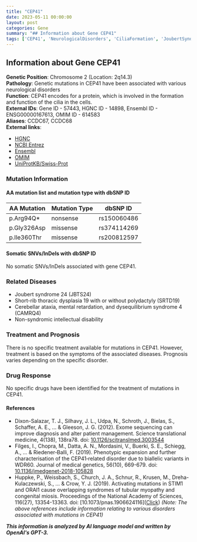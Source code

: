 ```yaml
---
title: "CEP41"
date: 2023-05-11 00:00:00
layout: post
categories: Gene
summary: "## Information about Gene CEP41"
tags: ['CEP41', 'NeurologicalDisorders', 'CiliaFormation', 'JoubertSyndrome', 'IntellectualDisability', 'TreatmentOptions', 'Prognosis', 'GeneticMutations']
---
```


## Information about Gene CEP41
**Genetic Position**: Chromosome 2 (Location: 2q14.3)\
**Pathology**: Genetic mutations in CEP41 have been associated with various neurological disorders\
**Function**: CEP41 encodes for a protein, which is involved in the formation and function of the cilia in the cells.\
**External IDs**: Gene ID - 57443, HGNC ID - 14898, Ensembl ID - ENSG00000167613, OMIM ID - 614583\
**Aliases**: CCDC67, CCDC68\
**External links**:
- [HGNC]([Click](https://www.genenames.org/data/gene-symbol-report/#!/hgnc_id/HGNC:14898))
- [NCBI Entrez]([Click](https://www.ncbi.nlm.nih.gov/gene/57443))
- [Ensembl]([Click](https://www.ensembl.org/Homo_sapiens/Gene/Summary?g=ENSG00000167613))
- [OMIM]([Click](https://www.omim.org/entry/614583))
- [UniProtKB/Swiss-Prot]([Click](https://www.uniprot.org/uniprot/Q08AG1))


### Mutation Information
#### AA mutation list and mutation type with dbSNP ID
| AA Mutation | Mutation Type | dbSNP ID |
|-------------|---------------|---------|
| p.Arg94Q* | nonsense | rs150060486 |
| p.Gly326Asp | missense | rs374114269 |
| p.Ile360Thr | missense | rs200812597 |
  
#### Somatic SNVs/InDels with dbSNP ID
No somatic SNVs/InDels associated with gene CEP41.

### Related Diseases
- Joubert syndrome 24 (JBTS24)
- Short-rib thoracic dysplasia 19 with or without polydactyly (SRTD19)
- Cerebellar ataxia, mental retardation, and dysequilibrium syndrome 4 (CAMRQ4)
- Non-syndromic intellectual disability

### Treatment and Prognosis
There is no specific treatment available for mutations in CEP41. However, treatment is based on the symptoms of the associated diseases. Prognosis varies depending on the specific disorder.

### Drug Response
No specific drugs have been identified for the treatment of mutations in CEP41.

#### References
- Dixon-Salazar, T. J., Silhavy, J. L., Udpa, N., Schroth, J., Bielas, S., Schaffer, A. E., ... & Gleeson, J. G. (2012). Exome sequencing can improve diagnosis and alter patient management. Science translational medicine, 4(138), 138ra78. doi: [10.1126/scitranslmed.3003544]([Click](https://doi.org/10.1126/scitranslmed.3003544))
- Filges, I., Chopra, M., Datta, A. N., Mordasini, V., Buerki, S. E., Schiegg, A., ... & Riedener‐Balli, F. (2019). Phenotypic expansion and further characterisation of the CEP41‐related disorder due to biallelic variants in WDR60. Journal of medical genetics, 56(10), 669-679. doi: [10.1136/jmedgenet-2018-105828]([Click](https://doi.org/10.1136/jmedgenet-2018-105828))
- Huppke, P., Weissbach, S., Church, J. A., Schnur, R., Krusen, M., Dreha-Kulaczewski, S., ... & Crow, Y. J. (2019). Activating mutations in STIM1 and ORAI1 cause overlapping syndromes of tubular myopathy and congenital miosis. Proceedings of the National Academy of Sciences, 116(27), 13354-13363. doi: [10.1073/pnas.1906624116]([Click](https://doi.org/10.1073/pnas.1906624116)\)
*(Note: The above references include information relating to various disorders associated with mutations in CEP41)*

**_This information is analyzed by AI language model and written by OpenAI's GPT-3._**